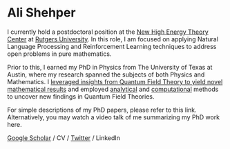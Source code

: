 # Ali Shehper

I currently hold a postdoctoral position at the [New High Energy Theory Center](https://www.physics.rutgers.edu/het/) at [Rutgers University](https://www.rutgers.edu/). In this role, I am focused on applying Natural Language Processing and Reinforcement Learning techniques to address open problems in pure mathematics.

Prior to this, I earned my PhD in Physics from The University of Texas at Austin, where my research spanned the subjects of both Physics and Mathematics. I [leveraged insights from Quantum Field Theory to yield novel mathematical results](https://arxiv.org/abs/2111.08032) and employed [analytical](https://arxiv.org/abs/2011.01970) and [computational](https://arxiv.org/abs/2012.15249) methods to uncover new findings in Quantum Field Theories.


For simple descriptions of my PhD papers, please refer to this link. Alternatively, you may watch a video talk of me summarizing my PhD work here.

[Google Scholar](https://scholar.google.com/citations?user=FkUMJF4AAAAJ&hl=en&oi=ao) / CV / [Twitter](https://twitter.com/AShehper) / LinkedIn
